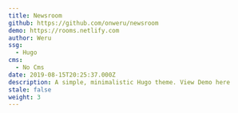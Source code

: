 ```yaml
---
title: Newsroom
github: https://github.com/onweru/newsroom
demo: https://rooms.netlify.com
author: Weru
ssg:
  - Hugo
cms:
  - No Cms
date: 2019-08-15T20:25:37.000Z
description: A simple, minimalistic Hugo theme. View Demo here
stale: false
weight: 3
---
```

